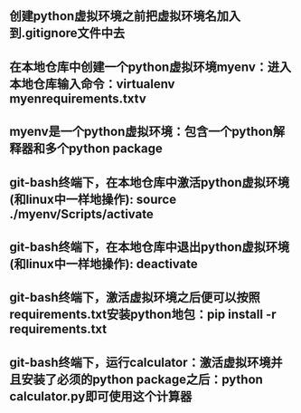## 创建python虚拟环境之前把虚拟环境名加入到.gitignore文件中去
## 在本地仓库中创建一个python虚拟环境myenv：进入本地仓库输入命令：virtualenv myenrequirements.txtv
## myenv是一个python虚拟环境：包含一个python解释器和多个python package
## git-bash终端下，在本地仓库中激活python虚拟环境(和linux中一样地操作): source ./myenv/Scripts/activate
## git-bash终端下，在本地仓库中退出python虚拟环境(和linux中一样地操作): deactivate
## git-bash终端下，激活虚拟环境之后便可以按照requirements.txt安装python地包：pip install -r requirements.txt
## git-bash终端下，运行calculator：激活虚拟环境并且安装了必须的python package之后：python calculator.py即可使用这个计算器
